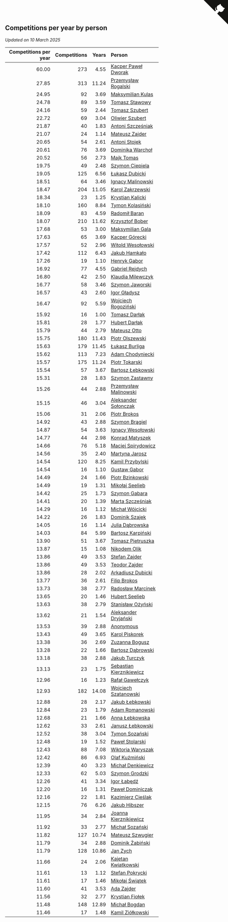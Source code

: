## Competitions per year by person

*Updated on 10 March 2025*

| Competitions per year | Competitions | Years | Person |
| ---: | ---: | ---: | :--- |
| 60.00 | 273 | 4.55 | [Kacper Paweł Dworak](https://www.worldcubeassociation.org/persons/2020DWOR01) |
| 27.85 | 313 | 11.24 | [Przemysław Rogalski](https://www.worldcubeassociation.org/persons/2013ROGA02) |
| 24.95 | 92 | 3.69 | [Maksymilian Kulas](https://www.worldcubeassociation.org/persons/2021KULA02) |
| 24.78 | 89 | 3.59 | [Tomasz Stawowy](https://www.worldcubeassociation.org/persons/2021STAW01) |
| 24.16 | 59 | 2.44 | [Tomasz Szubert](https://www.worldcubeassociation.org/persons/2022SZUB02) |
| 22.72 | 69 | 3.04 | [Oliwier Szubert](https://www.worldcubeassociation.org/persons/2022SZUB01) |
| 21.87 | 40 | 1.83 | [Antoni Szcześniak](https://www.worldcubeassociation.org/persons/2023SZCZ04) |
| 21.07 | 24 | 1.14 | [Mateusz Zajder](https://www.worldcubeassociation.org/persons/2024ZAJD01) |
| 20.65 | 54 | 2.61 | [Antoni Stojek](https://www.worldcubeassociation.org/persons/2022STOJ03) |
| 20.61 | 76 | 3.69 | [Dominika Warchoł](https://www.worldcubeassociation.org/persons/2021WARC01) |
| 20.52 | 56 | 2.73 | [Majk Tomas](https://www.worldcubeassociation.org/persons/2022TOMA05) |
| 19.75 | 49 | 2.48 | [Szymon Ciepiela](https://www.worldcubeassociation.org/persons/2022CIEP01) |
| 19.05 | 125 | 6.56 | [Łukasz Dubicki](https://www.worldcubeassociation.org/persons/2018DUBI01) |
| 18.51 | 64 | 3.46 | [Ignacy Malinowski](https://www.worldcubeassociation.org/persons/2021MALI02) |
| 18.47 | 204 | 11.05 | [Karol Zakrzewski](https://www.worldcubeassociation.org/persons/2014ZAKR01) |
| 18.34 | 23 | 1.25 | [Krystian Kalicki](https://www.worldcubeassociation.org/persons/2023KALI10) |
| 18.10 | 160 | 8.84 | [Tymon Kolasiński](https://www.worldcubeassociation.org/persons/2016KOLA02) |
| 18.09 | 83 | 4.59 | [Radomił Baran](https://www.worldcubeassociation.org/persons/2020BARA02) |
| 18.07 | 210 | 11.62 | [Krzysztof Bober](https://www.worldcubeassociation.org/persons/2013BOBE01) |
| 17.68 | 53 | 3.00 | [Maksymilian Gala](https://www.worldcubeassociation.org/persons/2022GALA01) |
| 17.63 | 65 | 3.69 | [Kacper Górecki](https://www.worldcubeassociation.org/persons/2021GORE01) |
| 17.57 | 52 | 2.96 | [Witold Wesołowski](https://www.worldcubeassociation.org/persons/2022WESO01) |
| 17.42 | 112 | 6.43 | [Jakub Hamkało](https://www.worldcubeassociation.org/persons/2018HAMK01) |
| 17.26 | 19 | 1.10 | [Henryk Gabor](https://www.worldcubeassociation.org/persons/2024GABO02) |
| 16.92 | 77 | 4.55 | [Gabriel Rejdych](https://www.worldcubeassociation.org/persons/2020REJD01) |
| 16.80 | 42 | 2.50 | [Klaudia Milewczyk](https://www.worldcubeassociation.org/persons/2022MILE05) |
| 16.77 | 58 | 3.46 | [Szymon Jaworski](https://www.worldcubeassociation.org/persons/2021JAWO01) |
| 16.57 | 43 | 2.60 | [Igor Gładysz](https://www.worldcubeassociation.org/persons/2022GLAD01) |
| 16.47 | 92 | 5.59 | [Wojciech Rogoziński](https://www.worldcubeassociation.org/persons/2019ROGO04) |
| 15.92 | 16 | 1.00 | [Tomasz Darłak](https://www.worldcubeassociation.org/persons/2024DARL01) |
| 15.81 | 28 | 1.77 | [Hubert Darłak](https://www.worldcubeassociation.org/persons/2023DARL03) |
| 15.79 | 44 | 2.79 | [Mateusz Otto](https://www.worldcubeassociation.org/persons/2022OTTO01) |
| 15.75 | 180 | 11.43 | [Piotr Olszewski](https://www.worldcubeassociation.org/persons/2013OLSZ02) |
| 15.63 | 179 | 11.45 | [Łukasz Burliga](https://www.worldcubeassociation.org/persons/2013BURL01) |
| 15.62 | 113 | 7.23 | [Adam Chodyniecki](https://www.worldcubeassociation.org/persons/2017CHOD02) |
| 15.57 | 175 | 11.24 | [Piotr Tokarski](https://www.worldcubeassociation.org/persons/2013TOKA01) |
| 15.54 | 57 | 3.67 | [Bartosz Łebkowski](https://www.worldcubeassociation.org/persons/2021LEBK01) |
| 15.31 | 28 | 1.83 | [Szymon Zastawny](https://www.worldcubeassociation.org/persons/2023ZAST01) |
| 15.26 | 44 | 2.88 | [Przemysław Malinowski](https://www.worldcubeassociation.org/persons/2022MALI01) |
| 15.15 | 46 | 3.04 | [Aleksander Sołonczak](https://www.worldcubeassociation.org/persons/2022SOLO01) |
| 15.06 | 31 | 2.06 | [Piotr Brokos](https://www.worldcubeassociation.org/persons/2023BROK01) |
| 14.92 | 43 | 2.88 | [Szymon Brągiel](https://www.worldcubeassociation.org/persons/2022BRAG03) |
| 14.87 | 54 | 3.63 | [Ignacy Wesołowski](https://www.worldcubeassociation.org/persons/2021WESO01) |
| 14.77 | 44 | 2.98 | [Konrad Matyszek](https://www.worldcubeassociation.org/persons/2022MATY02) |
| 14.66 | 76 | 5.18 | [Maciej Spirydowicz](https://www.worldcubeassociation.org/persons/2020SPIR01) |
| 14.56 | 35 | 2.40 | [Martyna Jarosz](https://www.worldcubeassociation.org/persons/2022JARO01) |
| 14.54 | 120 | 8.25 | [Kamil Przybylski](https://www.worldcubeassociation.org/persons/2016PRZY01) |
| 14.54 | 16 | 1.10 | [Gustaw Gabor](https://www.worldcubeassociation.org/persons/2024GABO01) |
| 14.49 | 24 | 1.66 | [Piotr Bzinkowski](https://www.worldcubeassociation.org/persons/2023BZIN01) |
| 14.49 | 19 | 1.31 | [Mikołaj Seelieb](https://www.worldcubeassociation.org/persons/2023SEEL04) |
| 14.42 | 25 | 1.73 | [Szymon Gabara](https://www.worldcubeassociation.org/persons/2023GABA01) |
| 14.41 | 20 | 1.39 | [Marta Szcześniak](https://www.worldcubeassociation.org/persons/2023SZCZ07) |
| 14.29 | 16 | 1.12 | [Michał Wójcicki](https://www.worldcubeassociation.org/persons/2024WOJC01) |
| 14.22 | 26 | 1.83 | [Dominik Szajek](https://www.worldcubeassociation.org/persons/2023SZAJ01) |
| 14.05 | 16 | 1.14 | [Julia Dąbrowska](https://www.worldcubeassociation.org/persons/2024DABR01) |
| 14.03 | 84 | 5.99 | [Bartosz Karpiński](https://www.worldcubeassociation.org/persons/2019KARP03) |
| 13.90 | 51 | 3.67 | [Tomasz Pietruszka](https://www.worldcubeassociation.org/persons/2021PIET01) |
| 13.87 | 15 | 1.08 | [Nikodem Olik](https://www.worldcubeassociation.org/persons/2024OLIK01) |
| 13.86 | 49 | 3.53 | [Stefan Zajder](https://www.worldcubeassociation.org/persons/2021ZAJD02) |
| 13.86 | 49 | 3.53 | [Teodor Zajder](https://www.worldcubeassociation.org/persons/2021ZAJD03) |
| 13.86 | 28 | 2.02 | [Arkadiusz Dubicki](https://www.worldcubeassociation.org/persons/2023DUBI01) |
| 13.77 | 36 | 2.61 | [Filip Brokos](https://www.worldcubeassociation.org/persons/2022BROK03) |
| 13.73 | 38 | 2.77 | [Radosław Marcinek](https://www.worldcubeassociation.org/persons/2022MARC05) |
| 13.65 | 20 | 1.46 | [Hubert Seelieb](https://www.worldcubeassociation.org/persons/2023SEEL02) |
| 13.63 | 38 | 2.79 | [Stanisław Ożyński](https://www.worldcubeassociation.org/persons/2022OZYN01) |
| 13.62 | 21 | 1.54 | [Aleksander Dryjański](https://www.worldcubeassociation.org/persons/2023DRYJ01) |
| 13.53 | 39 | 2.88 | [Anonymous](https://www.worldcubeassociation.org/persons/2022ANON03) |
| 13.43 | 49 | 3.65 | [Karol Piskorek](https://www.worldcubeassociation.org/persons/2021PISK01) |
| 13.38 | 36 | 2.69 | [Zuzanna Bogusz](https://www.worldcubeassociation.org/persons/2022BOGU01) |
| 13.28 | 22 | 1.66 | [Bartosz Dąbrowski](https://www.worldcubeassociation.org/persons/2023DABR07) |
| 13.18 | 38 | 2.88 | [Jakub Turczyk](https://www.worldcubeassociation.org/persons/2022TURC02) |
| 13.13 | 23 | 1.75 | [Sebastian Kierznikiewicz](https://www.worldcubeassociation.org/persons/2023KIER02) |
| 12.96 | 16 | 1.23 | [Rafał Gawełczyk](https://www.worldcubeassociation.org/persons/2023GAWE01) |
| 12.93 | 182 | 14.08 | [Wojciech Szatanowski](https://www.worldcubeassociation.org/persons/2011SZAT01) |
| 12.88 | 28 | 2.17 | [Jakub Łebkowski](https://www.worldcubeassociation.org/persons/2023LEBK01) |
| 12.84 | 23 | 1.79 | [Adam Romanowski](https://www.worldcubeassociation.org/persons/2023ROMA10) |
| 12.68 | 21 | 1.66 | [Anna Łebkowska](https://www.worldcubeassociation.org/persons/2023LEBK04) |
| 12.62 | 33 | 2.61 | [Janusz Łebkowski](https://www.worldcubeassociation.org/persons/2022LEBK01) |
| 12.52 | 38 | 3.04 | [Tymon Sozański](https://www.worldcubeassociation.org/persons/2022SOZA01) |
| 12.48 | 19 | 1.52 | [Paweł Stolarski](https://www.worldcubeassociation.org/persons/2023STOL04) |
| 12.43 | 88 | 7.08 | [Wiktoria Waryszak](https://www.worldcubeassociation.org/persons/2018WARY01) |
| 12.42 | 86 | 6.93 | [Olaf Kuźmiński](https://www.worldcubeassociation.org/persons/2018KUZM02) |
| 12.39 | 40 | 3.23 | [Michał Denkiewicz](https://www.worldcubeassociation.org/persons/2021DENK01) |
| 12.33 | 62 | 5.03 | [Szymon Grodzki](https://www.worldcubeassociation.org/persons/2020GROD01) |
| 12.26 | 41 | 3.34 | [Igor Łabędź](https://www.worldcubeassociation.org/persons/2021LABE01) |
| 12.20 | 16 | 1.31 | [Paweł Dominiczak](https://www.worldcubeassociation.org/persons/2023DOMI21) |
| 12.16 | 22 | 1.81 | [Kazimierz Cieślak](https://www.worldcubeassociation.org/persons/2023CIES01) |
| 12.15 | 76 | 6.26 | [Jakub Hibszer](https://www.worldcubeassociation.org/persons/2018HIBS01) |
| 11.95 | 34 | 2.84 | [Joanna Kierznikiewicz](https://www.worldcubeassociation.org/persons/2022KIER01) |
| 11.92 | 33 | 2.77 | [Michał Sozański](https://www.worldcubeassociation.org/persons/2022SOZA02) |
| 11.82 | 127 | 10.74 | [Mateusz Szwugier](https://www.worldcubeassociation.org/persons/2014SZWU01) |
| 11.79 | 34 | 2.88 | [Dominik Żabiński](https://www.worldcubeassociation.org/persons/2022ZABI01) |
| 11.79 | 128 | 10.86 | [Jan Zych](https://www.worldcubeassociation.org/persons/2014ZYCH01) |
| 11.66 | 24 | 2.06 | [Kajetan Kwiatkowski](https://www.worldcubeassociation.org/persons/2023KWIA01) |
| 11.61 | 13 | 1.12 | [Stefan Pokrycki](https://www.worldcubeassociation.org/persons/2024POKR01) |
| 11.61 | 17 | 1.46 | [Mikołaj Świątek](https://www.worldcubeassociation.org/persons/2023SWIA01) |
| 11.60 | 41 | 3.53 | [Ada Zajder](https://www.worldcubeassociation.org/persons/2021ZAJD01) |
| 11.56 | 32 | 2.77 | [Krystian Fiołek](https://www.worldcubeassociation.org/persons/2022FIOL01) |
| 11.48 | 148 | 12.89 | [Michał Bogdan](https://www.worldcubeassociation.org/persons/2012BOGD01) |
| 11.46 | 17 | 1.48 | [Kamil Ziółkowski](https://www.worldcubeassociation.org/persons/2023ZIOL01) |


<a href="https://github.com/maxidragon/wca_statistics_pl" class="github-corner" aria-label="View source on Github"><svg width="80" height="80" viewBox="0 0 250 250" style="fill:#151513; color:#fff; position: absolute; top: 0; border: 0; right: 0;" aria-hidden="true"><path d="M0,0 L115,115 L130,115 L142,142 L250,250 L250,0 Z"></path><path d="M128.3,109.0 C113.8,99.7 119.0,89.6 119.0,89.6 C122.0,82.7 120.5,78.6 120.5,78.6 C119.2,72.0 123.4,76.3 123.4,76.3 C127.3,80.9 125.5,87.3 125.5,87.3 C122.9,97.6 130.6,101.9 134.4,103.2" fill="currentColor" style="transform-origin: 130px 106px;" class="octo-arm"></path><path d="M115.0,115.0 C114.9,115.1 118.7,116.5 119.8,115.4 L133.7,101.6 C136.9,99.2 139.9,98.4 142.2,98.6 C133.8,88.0 127.5,74.4 143.8,58.0 C148.5,53.4 154.0,51.2 159.7,51.0 C160.3,49.4 163.2,43.6 171.4,40.1 C171.4,40.1 176.1,42.5 178.8,56.2 C183.1,58.6 187.2,61.8 190.9,65.4 C194.5,69.0 197.7,73.2 200.1,77.6 C213.8,80.2 216.3,84.9 216.3,84.9 C212.7,93.1 206.9,96.0 205.4,96.6 C205.1,102.4 203.0,107.8 198.3,112.5 C181.9,128.9 168.3,122.5 157.7,114.1 C157.9,116.9 156.7,120.9 152.7,124.9 L141.0,136.5 C139.8,137.7 141.6,141.9 141.8,141.8 Z" fill="currentColor" class="octo-body"></path></svg></a><style>.github-corner:hover .octo-arm{animation:octocat-wave 560ms ease-in-out}@keyframes octocat-wave{0%,100%{transform:rotate(0)}20%,60%{transform:rotate(-25deg)}40%,80%{transform:rotate(10deg)}}@media (max-width:500px){.github-corner:hover .octo-arm{animation:none}.github-corner .octo-arm{animation:octocat-wave 560ms ease-in-out}}</style>
